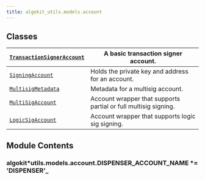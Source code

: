 ```yaml
---
title: algokit_utils.models.account
---
```


## Classes

| [`TransactionSignerAccount`](#algokit_utils.models.account.TransactionSignerAccount) | A basic transaction signer account.                             |
| ------------------------------------------------------------------------------------ | --------------------------------------------------------------- |
| [`SigningAccount`](#algokit_utils.models.account.SigningAccount)                     | Holds the private key and address for an account.               |
| [`MultisigMetadata`](#algokit_utils.models.account.MultisigMetadata)                 | Metadata for a multisig account.                                |
| [`MultiSigAccount`](#algokit_utils.models.account.MultiSigAccount)                   | Account wrapper that supports partial or full multisig signing. |
| [`LogicSigAccount`](#algokit_utils.models.account.LogicSigAccount)                   | Account wrapper that supports logic sig signing.                |

## Module Contents

### algokit*utils.models.account.DISPENSER_ACCOUNT_NAME *= 'DISPENSER'\_
